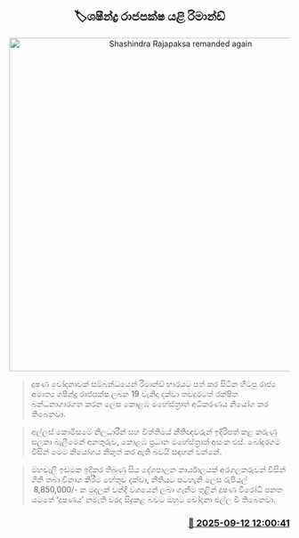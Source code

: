 <p align='center'><b><h2 align='center' title='Shashindra Rajapaksa remanded again'>🏷ශෂීන්ද්‍ර රාජපක්ෂ යළි රිමාන්ඩ් </h2></b></p>
<p align='center'><img src='https://helakuru.sgp1.cdn.digitaloceanspaces.com/esana/images/lib/shashindra-rajapaksha-jkj.jpg' width='600' alt='Shashindra Rajapaksa remanded again'></p>

> දූෂණ චෝදනාවක් සම්බන්ධයෙන් රිමාන්ඞ් භාරයට පත් කර සිටින හිටපු රාජ්‍ය අමාත්‍ය ශෂීන්ද්‍ර රාජපක්ෂ ලබන 19 වැනිදා දක්වා තවදුරටත් රක්ෂිත බන්ධනාගාරගත කරන ලෙස කොළඹ මහේස්ත්‍රාත් අධිකරණය නියෝග කර තිබෙනවා.

> අල්ලස් කොමිසමේ නිලධාරීන් සහ විත්තියේ නීතිඥවරුන් ඉදිරිපත් කළ කරුණු සලකා බැලීමෙන් අනතුරුව, කොළඹ ප්‍රධාන මහේස්ත්‍රාත් අසංක එස්. බෝදරගම විසින් මෙම නියෝගය නිකුත් කර ඇති බවයි සඳහන් වන්නේ.

> මහවැලි ඉඩමක ඉදිකර තිබුණු සිය දේශපාලන කාර්යාලයක් අරගලකරුවන් විසින් ගිනි තබා විනාශ කිරීම හේතුව දක්වා, නීතියට පටහැනි ලෙස රුපියල්  8,850,000/- ක මුදලක් වන්දි වශයෙන් ලබා ගැනීම තුළින් දූෂණ විරෝධී පනත යටතේ ‘දූෂණය’ නමැති වරද සිදුකළ බවට ඔහුට චෝදනා එල්ල වී තිබෙනවා.



<h3 align='right'><a href='https://www.helakuru.lk/esana/p/113571/'>📅 2025-09-12 12:00:41</a></h3>
